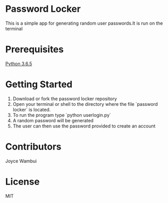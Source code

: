 # Password Locker

This is a simple app for generating random user passwords.It is run on the terminal

# Prerequisites
<a href="https://www.python.org/downloads/">Python 3.6.5</a>

# Getting Started
<ol>
<li>Download or fork the password locker repository</li>

<li>Open your terminal or shell to the directory where the file `password locker` is located.</li>
<li>To run the program type `python userlogin.py`</li>
<li>A random password will be generated</li>
<li>The user can then use the password provided to create an account</li>


</ol>

# Contributors
Joyce Wambui

# License
MIT



